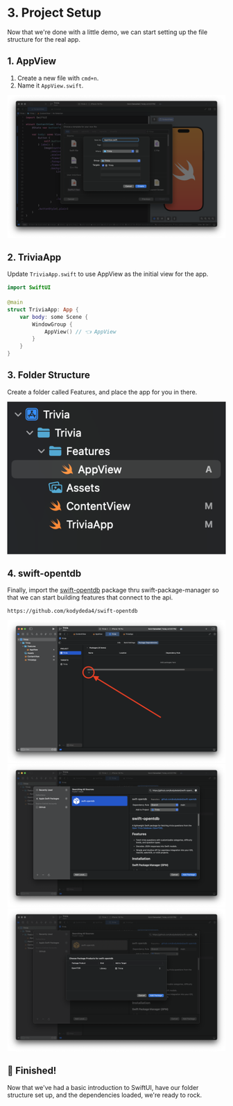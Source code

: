 # 3. Project Setup

Now that we're done with a little demo, we can  start setting up the file structure for the real app. 

## 1. AppView

1. Create a new file with `cmd+n`. 
2. Name it `AppView.swift`.

![Demo](./swift_8.png)

## 2. TriviaApp

Update `TriviaApp.swift` to use AppView as the initial view for the app.

```swift
import SwiftUI

@main
struct TriviaApp: App {
    var body: some Scene {
        WindowGroup {
            AppView() // 👈 AppView
        }
    }
}
```

## 3. Folder Structure

Create a folder called Features, and place the app for you in there.

![Demo](./swift_10.png)

## 4. swift-opentdb

Finally, import the [swift-opentdb](https://github.com/kodydeda4/swift-opentdb) package thru swift-package-manager so that we can start building features that connect to the api.

```
https://github.com/kodydeda4/swift-opentdb
```

![Demo](./swift_11.png)
![Demo](./swift_12.png)
![Demo](./swift_13.png)

## 🎉 Finished!

Now that we've had a basic introduction to SwiftUI, have our folder structure set up, and the dependencies loaded, we're ready to rock.